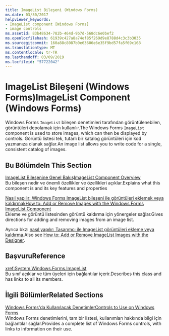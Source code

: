 ```yaml
---
title: ImageList Bileşeni (Windows Forms)
ms.date: 03/30/2017
helpviewer_keywords:
- ImageList component [Windows Forms]
- image controls
ms.assetid: 83b48634-782b-464d-9b7d-568dc6e0bef2
ms.openlocfilehash: 61939c427a8a74ef85f269d9e8788d4c3c3b3035
ms.sourcegitcommit: 160a88c8087b0e63606e6e35f9bd57fa5f69c168
ms.translationtype: MT
ms.contentlocale: tr-TR
ms.lasthandoff: 03/09/2019
ms.locfileid: "57722042"
---
```

# <a name="imagelist-component-windows-forms"></a><span data-ttu-id="58b80-102">ImageList Bileşeni (Windows Forms)</span><span class="sxs-lookup"><span data-stu-id="58b80-102">ImageList Component (Windows Forms)</span></span>
<span data-ttu-id="58b80-103">Windows Forms `ImageList` bileşen denetimleri tarafından görüntülenebilen, görüntüleri depolamak için kullanılır.</span><span class="sxs-lookup"><span data-stu-id="58b80-103">The Windows Forms `ImageList` component is used to store images, which can then be displayed by controls.</span></span> <span data-ttu-id="58b80-104">Görüntü listesi tek, tutarlı bir katalog görüntüleri için kod yazmanıza olanak sağlar.</span><span class="sxs-lookup"><span data-stu-id="58b80-104">An image list allows you to write code for a single, consistent catalog of images.</span></span>  
  
## <a name="in-this-section"></a><span data-ttu-id="58b80-105">Bu Bölümde</span><span class="sxs-lookup"><span data-stu-id="58b80-105">In This Section</span></span>  
 [<span data-ttu-id="58b80-106">ImageList Bileşenine Genel Bakış</span><span class="sxs-lookup"><span data-stu-id="58b80-106">ImageList Component Overview</span></span>](imagelist-component-overview-windows-forms.md)  
 <span data-ttu-id="58b80-107">Bu bileşen nedir ve önemli özellikler ve özellikleri açıklar.</span><span class="sxs-lookup"><span data-stu-id="58b80-107">Explains what this component is and its key features and properties</span></span>  
  
 [<span data-ttu-id="58b80-108">Nasıl yapılır: Windows Forms ImageList bileşeni ile görüntüleri eklemek veya kaldırmak</span><span class="sxs-lookup"><span data-stu-id="58b80-108">How to: Add or Remove Images with the Windows Forms ImageList Component</span></span>](how-to-add-or-remove-images-with-the-windows-forms-imagelist-component.md)  
 <span data-ttu-id="58b80-109">Ekleme ve görüntü listesinden görüntü kaldırma için yönergeler sağlar.</span><span class="sxs-lookup"><span data-stu-id="58b80-109">Gives directions for adding and removing images from an image list.</span></span>  
  
 <span data-ttu-id="58b80-110">Ayrıca bkz: [nasıl yapılır: Tasarımcı ile ImageList görüntüleri ekleme veya kaldırma](how-to-add-or-remove-imagelist-images-with-the-designer.md).</span><span class="sxs-lookup"><span data-stu-id="58b80-110">Also see [How to: Add or Remove ImageList Images with the Designer](how-to-add-or-remove-imagelist-images-with-the-designer.md).</span></span>  
  
## <a name="reference"></a><span data-ttu-id="58b80-111">Başvuru</span><span class="sxs-lookup"><span data-stu-id="58b80-111">Reference</span></span>  
 <xref:System.Windows.Forms.ImageList>  
 <span data-ttu-id="58b80-112">Bu sınıf açıklar ve tüm üyeleri için bağlantılar içerir.</span><span class="sxs-lookup"><span data-stu-id="58b80-112">Describes this class and has links to all its members.</span></span>  
  
## <a name="related-sections"></a><span data-ttu-id="58b80-113">İlgili Bölümler</span><span class="sxs-lookup"><span data-stu-id="58b80-113">Related Sections</span></span>  
 [<span data-ttu-id="58b80-114">Windows Forms'da Kullanılacak Denetimler</span><span class="sxs-lookup"><span data-stu-id="58b80-114">Controls to Use on Windows Forms</span></span>](controls-to-use-on-windows-forms.md)  
 <span data-ttu-id="58b80-115">Windows Forms denetimlerini, tam bir listesi, kullanımları hakkında bilgi için bağlantılar sağlar.</span><span class="sxs-lookup"><span data-stu-id="58b80-115">Provides a complete list of Windows Forms controls, with links to information on their use.</span></span>
